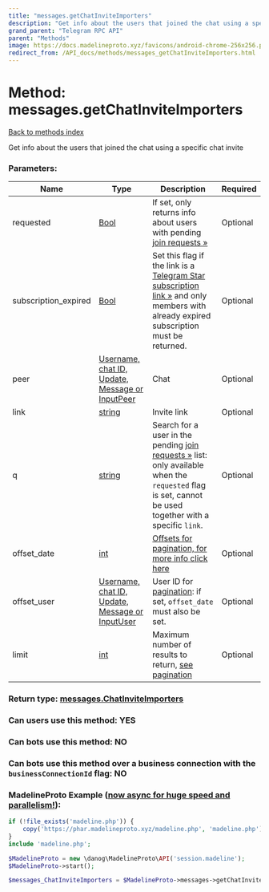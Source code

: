 ```yaml
---
title: "messages.getChatInviteImporters"
description: "Get info about the users that joined the chat using a specific chat invite"
grand_parent: "Telegram RPC API"
parent: "Methods"
image: https://docs.madelineproto.xyz/favicons/android-chrome-256x256.png
redirect_from: /API_docs/methods/messages_getChatInviteImporters.html
---
```

# Method: messages.getChatInviteImporters
[Back to methods index](index.html)



Get info about the users that joined the chat using a specific chat invite

### Parameters:

| Name     |    Type       | Description | Required |
|----------|---------------|-------------|----------|
|requested|[Bool](/API_docs/types/Bool.html) | If set, only returns info about users with pending [join requests »](https://core.telegram.org/api/invites#join-requests) | Optional|
|subscription\_expired|[Bool](/API_docs/types/Bool.html) | Set this flag if the link is a [Telegram Star subscription link »](https://core.telegram.org/api/stars#star-subscriptions) and only members with already expired subscription must be returned. | Optional|
|peer|[Username, chat ID, Update, Message or InputPeer](/API_docs/types/InputPeer.html) | Chat | Optional|
|link|[string](/API_docs/types/string.html) | Invite link | Optional|
|q|[string](/API_docs/types/string.html) | Search for a user in the pending [join requests »](https://core.telegram.org/api/invites#join-requests) list: only available when the `requested` flag is set, cannot be used together with a specific `link`. | Optional|
|offset\_date|[int](/API_docs/types/int.html) | [Offsets for pagination, for more info click here](https://core.telegram.org/api/offsets) | Optional|
|offset\_user|[Username, chat ID, Update, Message or InputUser](/API_docs/types/InputUser.html) | User ID for [pagination](https://core.telegram.org/api/offsets): if set, `offset_date` must also be set. | Optional|
|limit|[int](/API_docs/types/int.html) | Maximum number of results to return, [see pagination](https://core.telegram.org/api/offsets) | Optional|


### Return type: [messages.ChatInviteImporters](/API_docs/types/messages.ChatInviteImporters.html)

### Can users use this method: **YES**


### Can bots use this method: **NO**


### Can bots use this method over a business connection with the `businessConnectionId` flag: **NO**


### MadelineProto Example ([now async for huge speed and parallelism!](https://docs.madelineproto.xyz/docs/ASYNC.html)):


```php
if (!file_exists('madeline.php')) {
    copy('https://phar.madelineproto.xyz/madeline.php', 'madeline.php');
}
include 'madeline.php';

$MadelineProto = new \danog\MadelineProto\API('session.madeline');
$MadelineProto->start();

$messages_ChatInviteImporters = $MadelineProto->messages->getChatInviteImporters(requested: $Bool, subscription_expired: $Bool, peer: $InputPeer, link: 'string', q: 'string', offset_date: $int, offset_user: $InputUser, limit: $int, );
```


